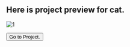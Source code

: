 ## Here is project preview for cat.

![1](https://images.pexels.com/photos/1056251/pexels-photo-1056251.jpeg?auto=compress&cs=tinysrgb&dpr=1&w=500)

<button class='button'>Go to Project.</button>